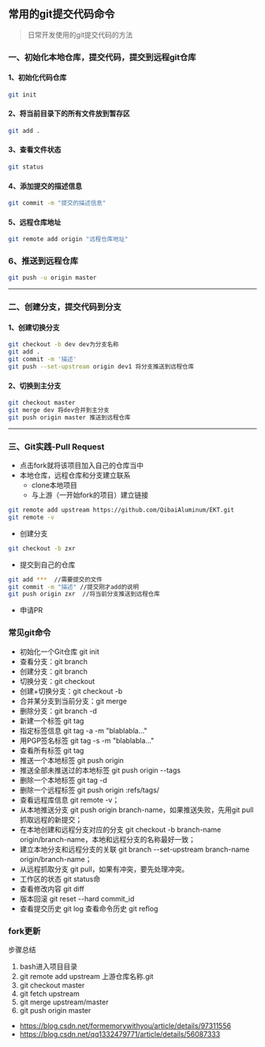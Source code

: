 ## 常用的git提交代码命令
> 日常开发使用的git提交代码的方法

### 一、初始化本地仓库，提交代码，提交到远程git仓库
#### 1、初始化代码仓库
```bash
git init
```
#### 2、将当前目录下的所有文件放到暂存区
```bash
git add .
```
#### 3、查看文件状态
```bash
git status
```
#### 4、添加提交的描述信息
```bash
git commit -m "提交的描述信息"
```
#### 5、远程仓库地址
```bash
git remote add origin "远程仓库地址"
```
### 6、推送到远程仓库
```bash
git push -u origin master
```
---
### 二、创建分支，提交代码到分支
#### 1、创建切换分支
```bash
git checkout -b dev dev为分支名称
git add .
git commit -m '描述'
git push --set-upstream origin dev1 将分支推送到远程仓库
```

#### 2、切换到主分支
```bash
git checkout master
git merge dev 将dev合并到主分支
git push origin master 推送到远程仓库
```
---
### 三、Git实践-Pull Request
- 点击fork就将该项目加入自己的仓库当中
- 本地仓库，远程仓库和分支建立联系
    - clone本地项目
    - 与上游（一开始fork的项目）建立链接
```bash
git remote add upstream https://github.com/QibaiAluminum/EKT.git
git remote -v
```

- 创建分支
```bash
git checkout -b zxr
```
- 提交到自己的仓库
```bash
git add ***  //需要提交的文件
git commit -m "描述" //提交刚才add的说明
git push origin zxr  //将当前分支推送到远程仓库
```
- 申请PR

### 常见git命令
- 初始化一个Git仓库 git init
- 查看分支：git branch
- 创建分支：git branch <name>
- 切换分支：git checkout <name>
- 创建+切换分支：git checkout -b <name>
- 合并某分支到当前分支：git merge <name>
- 删除分支：git branch -d <name>
- 新建一个标签 git tag <name>
- 指定标签信息 git tag -a <tagname> -m "blablabla..."
- 用PGP签名标签 git tag -s <tagname> -m "blablabla..."
- 查看所有标签 git tag
- 推送一个本地标签 git push origin <tagname>
- 推送全部未推送过的本地标签 git push origin --tags
- 删除一个本地标签 git tag -d <tagname>
- 删除一个远程标签 git push origin :refs/tags/<tagname>
- 查看远程库信息 git remote -v；
- 从本地推送分支 git push origin branch-name，如果推送失败，先用git pull抓取远程的新提交；
- 在本地创建和远程分支对应的分支 git checkout -b branch-name origin/branch-name，本地和远程分支的名称最好一致；
- 建立本地分支和远程分支的关联 git branch --set-upstream branch-name origin/branch-name；
- 从远程抓取分支 git pull，如果有冲突，要先处理冲突。
- 工作区的状态 git status命
- 查看修改内容 git diff
- 版本回滚 git reset --hard commit_id
- 查看提交历史 git log 查看命令历史 git reflog


### fork更新
步骤总结
1. bash进入项目目录
2. git remote add upstream 上游仓库名称.git
3. git checkout master
4. git fetch upstream
5. git merge upstream/master
6. git push origin master
- https://blog.csdn.net/formemorywithyou/article/details/97311556
- https://blog.csdn.net/qq1332479771/article/details/56087333
